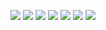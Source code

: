 ![](https://drive.google.com/uc?export=view&id=0B9DzYBQbrkqTZkl6SGZnaGtKTk0)
![](https://drive.google.com/uc?export=view&id=0B9DzYBQbrkqTMk9INUJodm9lV0U)
![](https://drive.google.com/uc?export=view&id=0B9DzYBQbrkqTZjVFNWs5TFJPWHM)
![](https://drive.google.com/uc?export=view&id=0B9DzYBQbrkqTaEc0Z1dPNi1hUTg)
![](https://drive.google.com/uc?export=view&id=0B9DzYBQbrkqTRlFpVjRzemktVFU)
![](https://drive.google.com/uc?export=view&id=0B9DzYBQbrkqTZjIzRU5Za05fcDg)
![](https://drive.google.com/uc?export=view&id=0B9DzYBQbrkqTQUMxd21hNG93UDA)


